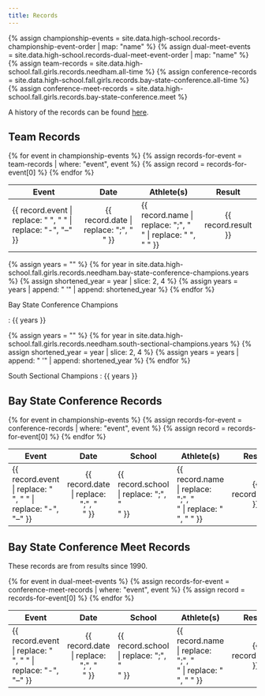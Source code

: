 ```yaml
---
title: Records
---
```


{% assign championship-events = site.data.high-school.records-championship-event-order | map: "name" %}
{% assign dual-meet-events = site.data.high-school.records-dual-meet-event-order | map: "name" %}
{% assign team-records = site.data.high-school.fall.girls.records.needham.all-time %}
{% assign conference-records = site.data.high-school.fall.girls.records.bay-state-conference.all-time %}
{% assign conference-meet-records = site.data.high-school.fall.girls.records.bay-state-conference.meet %}

A history of the records can be found [here](/high-school/girls/general-information/team-records/history).

## Team Records

<table>
  <thead>
    <tr>
      <th>Event</th>
      <th style="text-align: center;">Date</th>
      <th>Athlete(s)</th>
      <th style="text-align: center;">Result</th>
    </tr>
  </thead>
  <tbody>
    {% for event in championship-events %}
      {% assign records-for-event = team-records | where: "event", event %}
      {% assign record = records-for-event[0] %}
      <tr>
        <td>{{ record.event | replace: " ", "&nbsp;" | replace: "-", "–" }}</td>
        <td style="text-align: center;">{{ record.date | replace: ";", "<br>" }}</td>
        <td>{{ record.name | replace: ";", "<br>" | replace: " ", "&nbsp;" }}</td>
        <td style="text-align: center;">{{ record.result }}</td>
      </tr>
    {% endfor %}
  </tbody>
</table>

{% assign years = "" %}
{% for year in site.data.high-school.fall.girls.records.needham.bay-state-conference-champions.years %}
  {% assign shortened_year = year | slice: 2, 4 %}
  {% assign years = years | append: " '" | append: shortened_year %}
{% endfor %}

Bay State Conference Champions

: {{ years }}

{% assign years = "" %}
{% for year in site.data.high-school.fall.girls.records.needham.south-sectional-champions.years %}
  {% assign shortened_year = year | slice: 2, 4 %}
  {% assign years = years | append: " '" | append: shortened_year %}
{% endfor %}

South Sectional Champions
: {{ years }}

## Bay State Conference Records

<table>
  <thead>
    <tr>
      <th>Event</th>
      <th style="text-align: center;">Date</th>
      <th>School</th>
      <th>Athlete(s)</th>
      <th style="text-align: center;">Result</th>
    </tr>
  </thead>
  <tbody>
    {% for event in championship-events %}
      {% assign records-for-event = conference-records | where: "event", event %}
      {% assign record = records-for-event[0] %}
      <tr>
        <td>{{ record.event | replace: " ", "&nbsp;" | replace: "-", "–" }}</td>
        <td style="text-align: center;">{{ record.date | replace: ";", "<br>" }}</td>
        <td>{{ record.school | replace: ";", "<br>" }}</td>
        <td>{{ record.name | replace: ";", "<br>" | replace: " ", "&nbsp;" }}</td>
        <td style="text-align: center;">{{ record.result }}</td>
      </tr>
    {% endfor %}
  </tbody>
</table>

## Bay State Conference Meet Records

These records are from results since 1990.

<table>
  <thead>
    <tr>
      <th>Event</th>
      <th style="text-align: center;">Date</th>
      <th>School</th>
      <th>Athlete(s)</th>
      <th style="text-align: center;">Result</th>
    </tr>
  </thead>
  <tbody>
    {% for event in dual-meet-events %}
      {% assign records-for-event = conference-meet-records | where: "event", event %}
      {% assign record = records-for-event[0] %}
      <tr>
        <td>{{ record.event | replace: " ", "&nbsp;" | replace: "-", "–" }}</td>
        <td style="text-align: center;">{{ record.date | replace: ";", "<br>" }}</td>
        <td>{{ record.school | replace: ";", "<br>" }}</td>
        <td>{{ record.name | replace: ";", "<br>" | replace: " ", "&nbsp;" }}</td>
        <td style="text-align: center;">{{ record.result }}</td>
      </tr>
    {% endfor %}
  </tbody>
</table>
